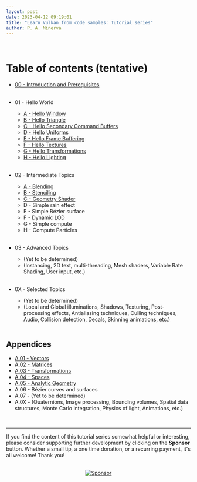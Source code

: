 ```yaml
---
layout: post
date: 2023-04-12 09:19:01
title: "Learn Vulkan from code samples: Tutorial series"
author: P. A. Minerva
---
```

<br>

# Table of contents (tentative)
- [00 - Introduction and Prerequisites](https://paminerva.github.io/docs/LearnVulkan/00-Introduction-and-prerequisites)<br><br>

- 01 - Hello World<br>
    - [A - Hello Window](https://paminerva.github.io/docs/LearnVulkan/01.A-Hello-Window)
    - [B - Hello Triangle](https://paminerva.github.io/docs/LearnVulkan/01.B-Hello-Triangle)
    - [C - Hello Secondary Command Buffers](https://paminerva.github.io/docs/LearnVulkan/01.C-Hello-Secondary-CBs)
    - [D - Hello Uniforms](https://paminerva.github.io/docs/LearnVulkan/01.D-Hello-Uniforms)
    - [E - Hello Frame Buffering](https://paminerva.github.io/docs/LearnVulkan/01.E-Hello-Frame-Buffering)
    - [F - Hello Textures](https://paminerva.github.io/docs/LearnVulkan/01.F-Hello-Textures)
    - [G - Hello Transformations](https://paminerva.github.io/docs/LearnVulkan/01.G-Hello-Transformations)
    - [H - Hello Lighting](https://paminerva.github.io/docs/LearnVulkan/01.H-Hello-Lighting)<br><br>
  
- 02 - Intermediate Topics
    - [A - Blending](https://paminerva.github.io/docs/LearnVulkan/02.A-Alpha-Blending)
    - [B - Stenciling](https://paminerva.github.io/docs/LearnVulkan/02.B-Stenciling)
    - [C - Geometry Shader](https://paminerva.github.io/docs/LearnVulkan/02.C-Geometry-Shader)
    - D - Simple rain effect
    - E - Simple Bézier surface
    - F - Dynamic LOD
    - G - Simple compute
    - H - Compute Particles <br><br>
- 03 - Advanced Topics
    - (Yet to be determined)
    - (Instancing, 2D text, multi-threading, Mesh shaders, Variable Rate Shading, User input, etc.) <br><br>
  
- 0X - Selected Topics
    - (Yet to be determined)
    - (Local and Global illuminations, Shadows, Texturing, Post-processing effects, Antialiasing techniques, Culling techniques, Audio, Collision detection, Decals, Skinning animations, etc.) <br><br>

## Appendices

- [A.01 - Vectors](https://paminerva.github.io/docs/LearnVulkan/A.01-Vectors)
- [A.02 - Matrices](https://paminerva.github.io/docs/LearnVulkan/A.02-Matrices)
- [A.03 - Transformations](https://paminerva.github.io/docs/LearnVulkan/A.03-Transformations)
- [A.04 - Spaces](https://paminerva.github.io/docs/LearnVulkan/A.04-Spaces)
- [A.05 - Analytic Geometry](https://paminerva.github.io/docs/LearnVulkan/A.05-Analytic-Geometry)
- A.06 - Bézier curves and surfaces
- A.07 - (Yet to be determined)
- A.0X - (Quaternions, Image processing, Bounding volumes, Spatial data structures, Monte Carlo integration, Physics of light, Animations, etc.)

<br>

***
If you find the content of this tutorial series somewhat helpful or interesting, please consider supporting further development by clicking on the **Sponsor** button.  Whether a small tip, a one time donation, or a recurring payment, it's all welcome! Thank you!<br><br>
<p align="center">
 <a href="https://github.com/sponsors/PAMinerva">
         <img alt="Sponsor" src="https://paminerva.github.io/docs/LearnDirectX/images/sponsor.PNG">
      </a>
</p><br>